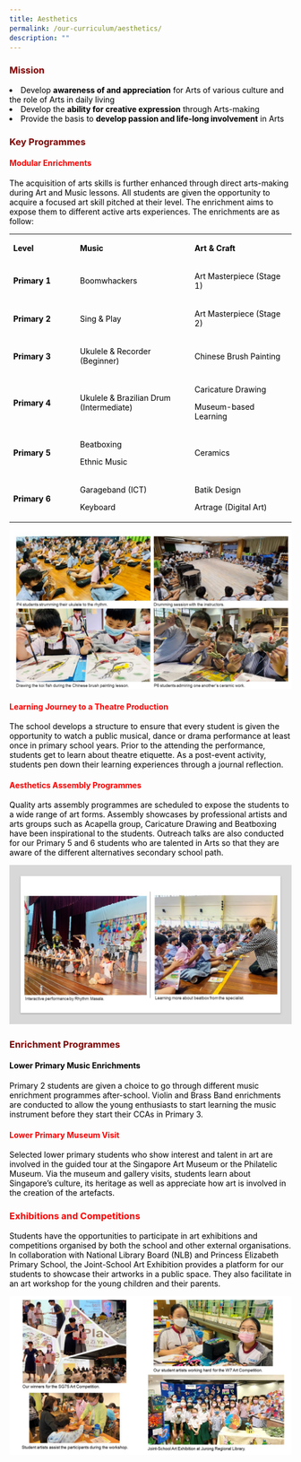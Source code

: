 ```yaml
---
title: Aesthetics
permalink: /our-curriculum/aesthetics/
description: ""
---
```

<h3 style="text-align: justify;"><strong><span style="color: #800000;">Mission</span></strong></h3>
<li><span style="color: #000000;">Develop&nbsp;<strong>awareness of and appreciation</strong>&nbsp;for Arts of various culture and the role of Arts in daily living</span></li>
<li><span style="color: #000000;">Develop the&nbsp;<strong>ability for creative expression</strong>&nbsp;through Arts-making</span></li>
<li><span style="color: #000000;">Provide the basis to&nbsp;<strong>develop passion and life-long involvement</strong>&nbsp;in Arts</span></li>
</ul>
<h3 style="text-align: justify;"><strong><span style="color: #800000;">Key Programmes</span></strong></h3>
<h4><span style="color: #ff0000;"><strong>Modular Enrichments</strong></span></h4>
<p><span style="color: #000000;">The acquisition of arts skills is further enhanced through direct arts-making during Art and Music lessons. All students are given the opportunity to acquire a focused art skill pitched at their level. The enrichment aims to expose them to different active arts experiences. The enrichments are as follow:</span></p>
<table>
<tbody>
<tr>
<td width="130">
<p><span style="color: #000000;"><strong>Level</strong></span></p>
</td>
<td width="234">
<p><span style="color: #000000;"><strong>Music</strong></span></p>
</td>
<td width="207">
<p><span style="color: #000000;"><strong>Art &amp; Craft</strong></span></p>
</td>
</tr>
<tr>
<td width="130">
<p><span style="color: #000000;"><strong>Primary 1</strong></span></p>
</td>
<td width="234">
<p><span style="color: #000000;">Boomwhackers</span></p>
</td>
<td width="207">
<p><span style="color: #000000;">Art Masterpiece (Stage 1)</span></p>
</td>
</tr>
<tr>
<td width="130">
<p><span style="color: #000000;"><strong>Primary 2</strong></span></p>
</td>
<td width="234">
<p><span style="color: #000000;">Sing &amp; Play</span></p>
</td>
<td width="207">
<p><span style="color: #000000;">Art Masterpiece (Stage 2)</span></p>
</td>
</tr>
<tr>
<td width="130">
<p><span style="color: #000000;"><strong>Primary 3</strong></span></p>
</td>
<td width="234">
<p><span style="color: #000000;">Ukulele &amp; Recorder (Beginner)</span></p>
</td>
<td width="207">
<p><span style="color: #000000;">Chinese Brush Painting</span></p>
</td>
</tr>
<tr>
<td width="130">
<p><span style="color: #000000;"><strong>Primary 4</strong></span></p>
</td>
<td width="234">
<p><span style="color: #000000;">Ukulele &amp; Brazilian Drum (Intermediate)</span></p>
</td>
<td width="207">
<p><span style="color: #000000;">Caricature Drawing</span></p>
<p><span style="color: #000000;">Museum-based Learning</span></p>
</td>
</tr>
<tr>
<td width="130">
<p><span style="color: #000000;"><strong>Primary 5</strong></span></p>
</td>
<td width="234">
<p><span style="color: #000000;">Beatboxing</span></p>
<p><span style="color: #000000;">Ethnic Music</span></p>
</td>
<td width="207">
<p><span style="color: #000000;">Ceramics</span></p>
</td>
</tr>
<tr>
<td width="130">
<p><span style="color: #000000;"><strong>Primary 6</strong></span></p>
</td>
<td width="234">
<p><span style="color: #000000;">Garageband (ICT)</span></p>
<p><span style="color: #000000;">Keyboard</span></p>
</td>
<td width="207">
<p><span style="color: #000000;">Batik Design</span></p>
<p><span style="color: #000000;">Artrage (Digital Art)</span></p>
</td>
</tr>
</tbody>
</table>

![](/images/Aesthetics1.jpg)
<h4><span style="color: #ff0000;"><strong>Learning Journey to a Theatre Production</strong></span></h4>
<p><span style="color: #000000;">The school develops a structure to ensure that every student is given the opportunity to watch a public musical, dance or drama performance at least once in primary school years. Prior to the attending the performance, students get to learn about theatre etiquette. As a post-event activity, students pen down their learning experiences through a journal reflection.</span></p>
<h4><span style="color: #ff0000;"><strong>Aesthetics Assembly Programmes</strong></span></h4>
<p><span style="color: #000000;">Quality arts assembly programmes are scheduled to expose the students to a wide range of art forms. Assembly showcases by professional artists and arts groups such as Acapella group, Caricature Drawing and Beatboxing have been inspirational to the students. Outreach talks are also conducted for our Primary 5 and 6 students who are talented in Arts so that they are aware of the different alternatives secondary school path.</span></p>

![](/images/Aesthetics2.jpg)
<h3 style="text-align: justify;"><strong><span style="color: #800000;">Enrichment Programmes</span></strong></h3>
<h4><strong><span style="color: #000000;">Lower Primary Music Enrichments</span></strong></h4>
<p><span style="color: #000000;">Primary 2 students are given a choice to go through different music enrichment programmes after-school. Violin and Brass Band enrichments are conducted&nbsp;to allow the young enthusiasts to start learning the music instrument before they start their CCAs in Primary 3.</span></p>
<h4><span style="color: #ff0000;"><strong>Lower Primary Museum Visit</strong></span></h4>
<p><span style="color: #000000;">Selected lower primary students who show interest and talent in art are involved in the guided tour at the Singapore Art Museum or the Philatelic Museum. Via the museum and gallery visits, students learn about Singapore&rsquo;s culture, its heritage as well as appreciate how art is involved in the creation of the artefacts.</span></p>
<h3><span style="color: #ff0000;"><strong>Exhibitions and Competitions</strong></span></h3>
<p><span style="color: #000000;">Students have the opportunities to participate in art exhibitions and competitions organised by both the school and other external organisations. In collaboration with National Library Board (NLB) and Princess Elizabeth Primary School, the Joint-School Art Exhibition provides a platform for our students to showcase their artworks in a public space. They also facilitate in an art workshop for the young children and their parents.</span></p>

![](/images/Aesthetics3.jpg)
